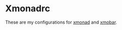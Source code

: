 # Xmonadrc #

These are my configurations for [xmonad][] and [xmobar][].

[xmonad]:http://xmonad.org/
[xmobar]:http://projects.haskell.org/xmobar/
